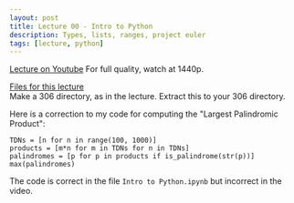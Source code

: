 ```yaml
---
layout: post
title: Lecture 00 - Intro to Python
description: Types, lists, ranges, project euler
tags: [lecture, python]
---
```


[Lecture on Youtube](https://www.youtube.com/watch?v=TBxRXhuGF-w)
For full quality, watch at 1440p.

[Files for this lecture](https://buffalo.box.com/s/2i79ltzptdlp5qdoqc1uejr5tpv832sh)  
Make a 306 directory, as in the lecture. Extract this to your 306 directory.

Here is a correction to my code for computing the "Largest Palindromic Product":

	TDNs = [n for n in range(100, 1000)]
	products = [m*n for m in TDNs for n in TDNs]
	palindromes = [p for p in products if is_palindrome(str(p))]
	max(palindromes)

The code is correct in the file `Intro to Python.ipynb` but incorrect in the video.